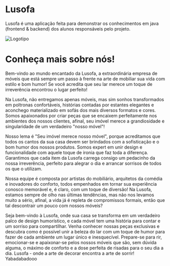 # Lusofa
Lusofa é uma aplicação feita para demonstrar os conhecimentos em java (frontend & backend) dos alunos responsáveis pelo projeto.


![Logotipo](https://github.com/Gontijo8199/Lusofa/blob/main/Lusofa-update/src/main/java/images/Meu%20projeto.png) 
# Conheça mais sobre nós!
Bem-vindo ao mundo encantado da Lusofa, a extraordinária empresa de móveis que está sempre um passo à frente na arte de mobiliar sua vida com estilo e bom humor! Se você acredita que seu lar merece um toque de irreverência encontrou o lugar perfeito!

Na Lusofa, não entregamos apenas móveis, mas sim sonhos transformados em poltronas confortáveis, histórias contadas por estantes elegantes e aconchego materializado em sofás dos mais diversos formatos e cores. Somos apaixonados por criar peças que se encaixem perfeitamente nos ambientes dos nossos clientes, afinal, seu imóvel merece a grandiosidade e singularidade de um verdadeiro "nosso móvel"!

Nosso lema é "Seu imóvel merece nosso móvel", porque acreditamos que todos os cantos da sua casa devem ser brindados com a sofisticação e o bom humor dos nossos produtos. Somos expert em unir design e funcionalidade com aquele toque de ironia que faz toda a diferença. Garantimos que cada item da Lusofa carrega consigo um pedacinho da nossa irreverência, perfeito para alegrar o dia e arrancar sorrisos de todos os que o utilizam.

Nossa equipe é composta por artistas do mobiliário, arquitetos da comédia e inovadores do conforto, todos empenhados em tornar sua experiência conosco memorável e, é claro, com um toque de diversão! Na Lusofa, estamos sempre de olho nas últimas tendências, mas não nos levamos muito a sério, afinal, a vida já é repleta de compromissos formais, então que tal descontrair um pouco com nossos móveis?

Seja bem-vindo à Lusofa, onde sua casa se transforma em um verdadeiro palco de design humorístico, e cada móvel tem uma história para contar e um sorriso para compartilhar. Venha conhecer nossas peças exclusivas e descubra como é possível unir a beleza do lar com um toque de humor para fazer de cada ambiente um lugar único e inesquecível. Prepare-se para rir, emocionar-se e apaixonar-se pelos nossos móveis que são, sem dúvida alguma, o máximo de conforto e a dose perfeita de risadas para o seu dia a dia. Lusofa - onde a arte de decorar encontra a arte de sorrir!
Yabadabadooo
